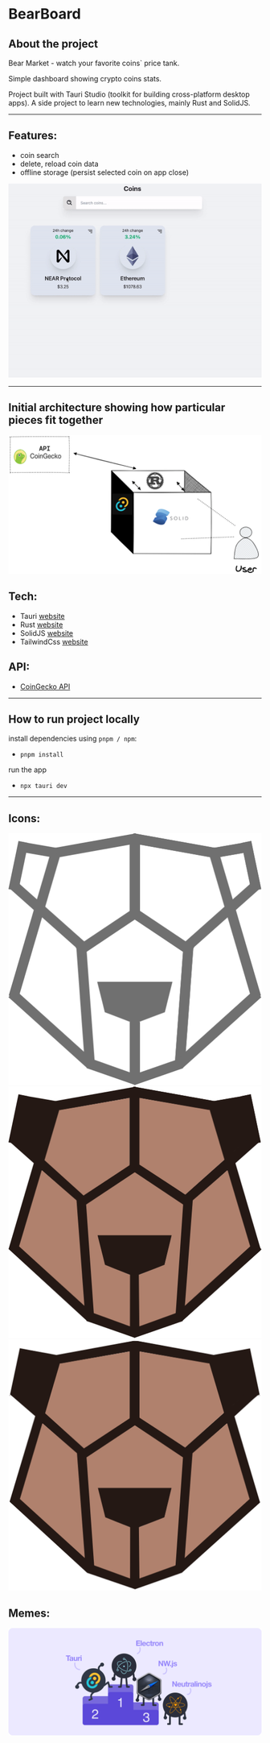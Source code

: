 # BearBoard

## About the project

Bear Market - watch your favorite coins` price tank.

Simple dashboard showing crypto coins stats.

Project built with Tauri Studio (toolkit for building cross-platform desktop apps). A side project to learn new technologies, mainly Rust and SolidJS.

---

## Features:

- coin search
- delete, reload coin data
- offline storage (persist selected coin on app close)

![Search coin](./docs/search-coin.gif)

---

## Initial architecture showing how particular pieces fit together

![simple-architecture](./docs/bear-board-architecture.png)

## Tech:

- Tauri [website](https://tauri.studio/)
- Rust [website](https://www.rust-lang.org/)
- SolidJS [website](https://www.solidjs.com/)
- TailwindCss [website](https://tailwindcss.com/)

## API:

- [CoinGecko API](https://www.coingecko.com/en/api/documentation)

---

## How to run project locally

install dependencies using `pnpm / npm`:

- `pnpm install`

run the app

- `npx tauri dev`

---

## Icons:

![Outline](./icons/bear-icon.svg)
![Two-Tone](./icons/bear-icon-two-tone.svg)
![Two-Tone-Border](./icons/bear-icon-two-tone-border.svg)

## Memes:

![tauri-vs-electron](./docs/tauri-vs-electron.png)
